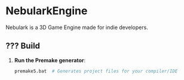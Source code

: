 # NebularkEngine
Nebulark is a 3D Game Engine made for indie developers.

## ??? Build

1. **Run the Premake generator**:
   ```sh
   premake5.bat  # Generates project files for your compiler/IDE

